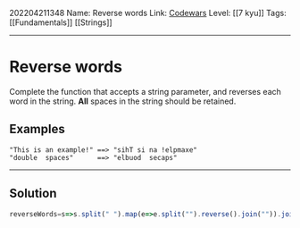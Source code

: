 202204211348
Name: Reverse words
Link: [Codewars](https://www.codewars.com/kata/5259b20d6021e9e14c0010d4)
Level: [[7 kyu]]
Tags: [[Fundamentals]] [[Strings]]

---

# Reverse words

Complete the function that accepts a string parameter, and reverses each word in the string. **All** spaces in the string should be retained.

## Examples

```
"This is an example!" ==> "sihT si na !elpmaxe"
"double  spaces"      ==> "elbuod  secaps"
``````

---

## Solution

``` javascript
reverseWords=s=>s.split(" ").map(e=>e.split("").reverse().join("")).join(" ")
```